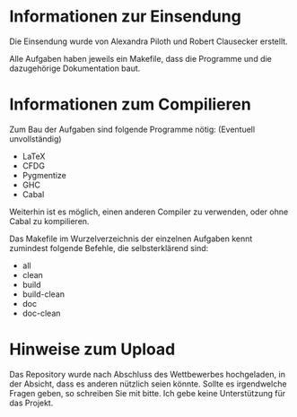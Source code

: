 Informationen zur Einsendung
============================

Die Einsendung wurde von Alexandra Piloth und Robert Clausecker erstellt.

Alle Aufgaben haben jeweils ein Makefile, dass die Programme und die
dazugehörige Dokumentation baut.

Informationen zum Compilieren
=============================

Zum Bau der Aufgaben sind folgende Programme nötig: (Eventuell unvollständig)

 * LaTeX
 * CFDG
 * Pygmentize
 * GHC
 * Cabal

Weiterhin ist es möglich, einen anderen Compiler zu verwenden, oder ohne Cabal
zu kompilieren.

Das Makefile im Wurzelverzeichnis der einzelnen Aufgaben kennt zumindest
folgende Befehle, die selbsterklärend sind:

 * all
 * clean
 * build
 * build-clean
 * doc
 * doc-clean

Hinweise zum Upload
===================

Das Repository wurde nach Abschluss des Wettbewerbes hochgeladen, in der
Absicht, dass es anderen nützlich seien könnte.  Sollte es irgendwelche Fragen
geben, so schreiben Sie mit bitte.  Ich gebe keine Unterstützung für das
Projekt.

